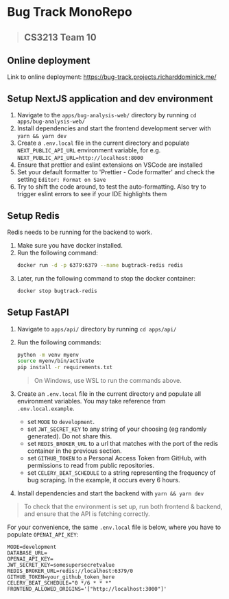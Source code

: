 # Bug Track MonoRepo

> ## CS3213 Team 10

## Online deployment

Link to online deployment: https://bug-track.projects.richarddominick.me/

## Setup NextJS application and dev environment

1. Navigate to the `apps/bug-analysis-web/` directory by running `cd apps/bug-analysis-web/`
1. Install dependencies and start the frontend development server with `yarn && yarn dev`
1. Create a `.env.local` file in the current directory and populate `NEXT_PUBLIC_API_URL` environment variable, for e.g. `NEXT_PUBLIC_API_URL=http://localhost:8000`
1. Ensure that prettier and eslint extensions on VSCode are installed
1. Set your default formatter to 'Prettier - Code formatter' and check the setting `Editor: Format on Save`
1. Try to shift the code around, to test the auto-formatting. Also try to trigger eslint errors to see if your IDE highlights them

## Setup Redis

Redis needs to be running for the backend to work.

1. Make sure you have docker installed.
1. Run the following command:
   ```bash
   docker run -d -p 6379:6379 --name bugtrack-redis redis
   ```
1. Later, run the following command to stop the docker container:
   ```bash
   docker stop bugtrack-redis
   ```

## Setup FastAPI

1. Navigate to `apps/api/` directory by running `cd apps/api/`
1. Run the following commands:

   ```bash
   python -m venv myenv
   source myenv/bin/activate
   pip install -r requirements.txt
   ```

   > On Windows, use WSL to run the commands above.

1. Create an `.env.local` file in the current directory and populate all environment variables. You may take reference from `.env.local.example`.
   - set `MODE` to `development`.
   - set `JWT_SECRET_KEY` to any string of your choosing (eg randomly generated). Do not share this.
   - set `REDIS_BROKER_URL` to a url that matches with the port of the redis container in the previous section.
   - set `GITHUB_TOKEN` to a Personal Access Token from GitHub, with permissions to read from public repositories.
   - set `CELERY_BEAT_SCHEDULE` to a string representing the frequency of bug scraping. In the example, it occurs every 6 hours.
1. Install dependencies and start the backend with `yarn && yarn dev`

> To check that the environment is set up, run both frontend & backend, and ensure that the API is fetching correctly.

For your convenience, the same `.env.local` file is below, where you have to populate `OPENAI_API_KEY`:

```
MODE=development
DATABASE_URL=
OPENAI_API_KEY=
JWT_SECRET_KEY=somesupersecretvalue
REDIS_BROKER_URL=redis://localhost:6379/0
GITHUB_TOKEN=your_github_token_here
CELERY_BEAT_SCHEDULE="0 */6 * * *"
FRONTEND_ALLOWED_ORIGINS='["http://localhost:3000"]'
```
